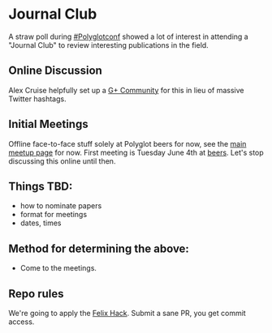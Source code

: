 # Journal Club

A straw poll during [#Polyglotconf](http://polyglotconf.com/) showed a lot of interest in attending a "Journal Club" to review interesting publications in the field.

## Online Discussion

Alex Cruise helpfully set up a [G+ Community](https://plus.google.com/u/0/communities/110886264051164890990) for this in lieu of massive Twitter hashtags.

## Initial Meetings

Offline face-to-face stuff solely at Polyglot beers for now, see the [main meetup page](http://www.meetup.com/PolyglotVancouver/) for now.
First meeting is Tuesday June 4th at [beers](http://www.meetup.com/PolyglotVancouver/events/120611402/). Let's stop discussing this online until then.

## Things TBD:

  - how to nominate papers
  - format for meetings
  - dates, times

## Method for determining the above:

  - Come to the meetings.

## Repo rules

We're going to apply the [Felix Hack](http://felixge.de/2013/03/11/the-pull-request-hack.html). Submit a sane PR, you get commit access.
